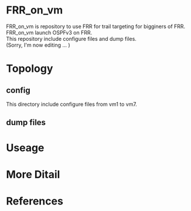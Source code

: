 # FRR_on_vm
FRR_on_vm is repository to use FRR for trail targeting for bigginers of FRR.  
FRR_on_vm launch OSPFv3 on FRR.  
This repository include configure files and dump files.  
(Sorry, I'm now editing ... )  

# Topology
  
## config
This directory include configure files from vm1 to vm7.
  
## dump files

  
# Useage

  
# More Ditail

  
# References
